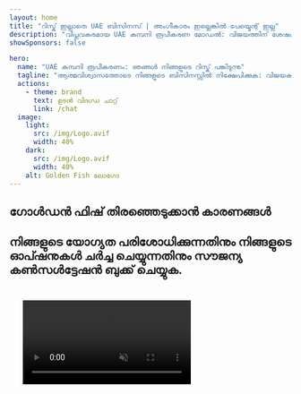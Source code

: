 ```yaml
---
layout: home
title: "റിസ്ക് ഇല്ലാതെ UAE ബിസിനസ് | അംഗീകാരം ഇല്ലെങ്കിൽ പേയ്മെന്റ് ഇല്ല"
description: "വിപ്ലവകരമായ UAE കമ്പനി രൂപീകരണ മോഡൽ: വിജയത്തിന് ശേഷം മാത്രം നിങ്ങൾ പണം നൽകുക. 90%+ വിജയ നിരക്കോടെ എല്ലാ ഘട്ടങ്ങളിലും വിദഗ്ധ മാർഗനിർദ്ദേശം."
showSponsors: false

hero:
  name: "UAE കമ്പനി രൂപീകരണം: ഞങ്ങൾ നിങ്ങളുടെ റിസ്ക് പങ്കിടുന്നു"
  tagline: "ആത്മവിശ്വാസത്തോടെ നിങ്ങളുടെ ബിസിനസ്സിൽ നിക്ഷേപിക്കുക: വിജയകരമായ കമ്പനി രജിസ്ട്രേഷന് ശേഷം മാത്രമേ ഞങ്ങൾക്ക് പണം ലഭിക്കൂ. <span class='hl'>നിങ്ങളുടെ വിജയം മാത്രമാണ് ഞങ്ങളുടെ ലക്ഷ്യം</span>."
  actions:
    - theme: brand
      text: ഉടൻ വിദഗ്ധ ചാറ്റ്
      link: /chat
  image:
    light:
      src: /img/Logo.avif
      width: 40%
    dark:
      src: /img/Logo.avif
      width: 40%
    alt: Golden Fish ലോഗോ
---
```


<FeatureBlock :card="{
  title: 'നിങ്ങളുടെ നേട്ടങ്ങൾ — ഞങ്ങളുടെ ഉത്തരവാദിത്തം',
  details: 'അനുകൂലമായ ബിസിനസ് അന്തരീക്ഷം തേടുന്ന അന്താരാഷ്ട്ര സംരംഭകർക്കും നിക്ഷേപകർക്കും UAE നിരവധി നേട്ടങ്ങൾ വാഗ്ദാനം ചെയ്യുന്നു. \n\n* കുറഞ്ഞ നികുതി നിരക്കുകൾ: വ്യക്തിഗത വരുമാന നികുതി ഇല്ലാതെ 9% കോർപ്പറേറ്റ് നികുതിയും 5% VAT-യും മാത്രം\n* 100% വിദേശ ഉടമസ്ഥത: പ്രാദേശിക പങ്കാളികൾ ഇല്ലാതെ നിങ്ങളുടെ കമ്പനിയുടെ പൂർണ്ണ നിയന്ത്രണം\n* കറൻസി നിയന്ത്രണങ്ങൾ ഇല്ല: നിയന്ത്രണമില്ലാത്ത ലാഭ വിതരണവും കറൻസി വിനിമയവും\n\n[പൂർണ്ണ ലിസ്റ്റ് കാണിക്കുക](/uae-business/company-registration/benefits-problems#benefits-of-doing-business-in-the-uae)',
  link: '/uae-business/company-registration/benefits-problems#benefits-of-doing-business-in-the-uae',
  src: {
    light: '/img/iStock-1331100622.jpg',
    dark: '/img/iStock-1203821481.avif',
    width: '100%'
  },
  inversion: false
}" />

<FeatureBlock :card="{
  title: 'ഒരുമിച്ച് നേരിടുന്ന വെല്ലുവിളികൾ',
  details: 'UAE നിരവധി നേട്ടങ്ങൾ വാഗ്ദാനം ചെയ്യുമ്പോഴും, പ്രവർത്തനങ്ങൾ സ്ഥാപിക്കുമ്പോൾ സാധ്യമായ വെല്ലുവിളികളെക്കുറിച്ച് ബിസിനസുകൾ അറിഞ്ഞിരിക്കണം. \n\n* സങ്കീർണ്ണമായ നിയന്ത്രണ പരിസ്ഥിതി: എമിറേറ്റുകളിലും free zone-കളിലും വ്യത്യസ്ത നിയന്ത്രണങ്ങൾ\n* സാമ്പത്തിക സബ്സ്റ്റൻസ് ആവശ്യകതകൾ: ചില പ്രവർത്തനങ്ങൾക്ക് പ്രാദേശിക ജീവനക്കാരും ഭൗതിക ഓഫീസ് സ്ഥലവും ആവശ്യമാണ്\n* ഉയർന്ന പ്രാരംഭ ചെലവുകൾ: രജിസ്ട്രേഷൻ ഫീസ്, രേഖകൾ, നിർബന്ധിത ഓഫീസ് വാടക\n\n[പൂർണ്ണ ലിസ്റ്റ് കാണിക്കുക](/uae-business/company-registration/benefits-problems#disadvantages-of-doing-business-in-the-uae)',
  link: '/uae-business/company-registration/benefits-problems#disadvantages-of-doing-business-in-the-uae',
  src: {
      light: '/img/iStock-1299393716.avif',
      dark: '/img/iStock-2149731304.avif',
    width: '100%'
  },
  inversion: true
}" />

<FeatureBlock :card="{
  title: 'പൂർണ്ണ പിന്തുണ: ഓരോ ഘട്ടത്തിലും നിങ്ങളോടൊപ്പം',
  details: '**free zone, offshore, mainland, branch** എന്നിവയിൽ കമ്പനികൾ സ്ഥാപിക്കുന്നതിനുള്ള സമ്പൂർണ്ണ മാർഗ്ഗനിർദ്ദേശം. \n\n* Free Zone-ലും Mainland-ലും 100% വിദേശ ഉടമസ്ഥത ലഭ്യമാണ്\n* കുറഞ്ഞ നികുതി നിരക്കുകൾ - 9% കോർപ്പറേറ്റ് നികുതി മാത്രം\n* കറൻസി നിയന്ത്രണങ്ങൾ ഇല്ല - എളുപ്പത്തിലുള്ള മൂലധന തിരിച്ചെടുക്കൽ\n\n[കൂടുതൽ അറിയുക](/uae-business/company-registration/overview)',
  link: '/uae-business/company-registration/overview',
  src: {
    light: '/video/iStock-1204982076.mp4',
    dark: '/video/iStock-1269162753.mp4',
    width: '100%'
  },
  inversion: false
}" />

<FeatureCards :features="[
  {
    title: 'ബാങ്ക് അക്കൗണ്ട് തുറക്കൽ',
    details: 'UAE-യിലെ വിശ്വസനീയമായ ബാങ്കുകളിൽ ബിസിനസ് അല്ലെങ്കിൽ വ്യക്തിഗത **ബാങ്ക് അക്കൗണ്ടുകൾ** എളുപ്പത്തിൽ തുറക്കാം.',
    items: [
      'സർക്കാർ അംഗീകാരങ്ങൾക്കായി എൻഡ്-ടു-എൻഡ് PRO സേവനങ്ങൾ',
      'സമ്പൂർണ്ണ ബാങ്കിംഗ് പാക്കേജ് സെറ്റപ്പ്',
      '96% വിജയ നിരക്ക്'
    ],
    linkText: 'കൂടുതൽ അറിയുക',
    link: '/uae-business/offer/banking/',
    icon: {
      light: '/img/iStock-2153786564.avif',
      dark: '/img/iStock-2166793628.avif',
      alt: 'ബാങ്കിംഗ് സേവനങ്ങൾ'
    }
  },
  {
    title: 'Golden Visa & താമസാനുമതി',
    details: 'സുഗമമായ അപേക്ഷാ പ്രക്രിയയിലൂടെ ദീർഘകാല താമസത്തിനായി UAE **Golden Visa** നേടുക.',
    items: [
      '**6 മാസം കൂടുമ്പോൾ UAE-യിൽ പ്രവേശിക്കേണ്ട ആവശ്യമില്ല**',
      'യോഗ്യതാ വ്യവസ്ഥകൾ നിലനിർത്തുന്നതിലൂടെ പുതുക്കൽ സാധ്യതയോടെ 10 വർഷത്തെ സാധുത',
      '92% വിജയ നിരക്ക്'
    ],
    linkText: 'കൂടുതൽ അറിയുക',
    link: '/uae-business/offer/golden-visa/',
    icon: {
      light: '/img/iStock-1312241253.avif',
      dark: '/img/ILONMASKID.webp',
      alt: 'വിസ സേവനങ്ങൾ'
    }
  },
  {
    title: 'ഞങ്ങളുടെ കൂടുതൽ കോർപ്പറേറ്റ് സേവനങ്ങൾ പര്യവേക്ഷണം ചെയ്യുക',
    details: '',
    items: [],
    linkText: 'കൂടുതൽ അറിയുക',
    link: '/uae-business/company-registration/insights/incorporation-steps',
    icon: {
      light: '/img/iStock-473502112.avif',
      dark: '/img/iStock-1160827423.avif',
      alt: 'കൂടുതൽ സേവനങ്ങൾ'
    }
  }
]" />

## ഗോൾഡൻ ഫിഷ് തിരഞ്ഞെടുക്കാൻ കാരണങ്ങൾ

<BenefitsList :features="[
  {
    icon: '🏢',
    title: 'UAE പ്രാദേശിക വിദഗ്ധത',
    text: 'ദുബായിലെ സമർപ്പിത വിദഗ്ധർ പ്രക്രിയയുടെ ഓരോ ഘട്ടത്തിലും വിദഗ്ധ മാർഗനിർദ്ദേശം നൽകുന്നു.'
  },
  {
    icon: '📊',
    title: 'തെളിയിക്കപ്പെട്ട വിജയനിരക്ക്',
    text: 'ഞങ്ങളുടെ പ്രീമിയം പ്രോസസ്സിംഗിലൂടെ നൂറുകണക്കിന് വിസകൾ, ബാങ്ക് അക്കൗണ്ടുകൾ, കമ്പനി രജിസ്ട്രേഷനുകൾ എന്നിവയിൽ 90% ലധികം അംഗീകാര നിരക്ക്.'
  },
  {
    icon: '💸',
    title: '**വിജയാധിഷ്ഠിത ഫീസ്**',
    text: '[അംഗീകാരത്തിന് ശേഷം മാത്രം പണമടയ്ക്കുക](/uae-business/benefits/success-based-fees). പൂർണ്ണ സുതാര്യത, രഹസ്യ ചെലവുകളില്ല.'
  },
]" />

## നിങ്ങളുടെ യോഗ്യത പരിശോധിക്കുന്നതിനും നിങ്ങളുടെ ഓപ്ഷനുകൾ ചർച്ച ചെയ്യുന്നതിനും സൗജന്യ കൺസൾട്ടേഷൻ ബുക്ക് ചെയ്യുക.

<video  autoplay muted playsinline style="padding: 24px" >
  <source src="/img/iStock-2185906461.mp4" type="video/mp4">
</video>

<ContactFormModalNav buttonText="ഒരു വിദഗ്ധനുമായി സംസാരിക്കുക" formStyle="display: block; margin: 1rem auto;"/>

<!-- <ImageGrid :images="[
  { src: '/img/ILONMASKID.webp', href: './immigration.md', alt: 'യുഎഇ കുടിയേറ്റം' },
  { src: '/img/ILONMASKID.webp', href: './immigration.md', alt: 'യുഎഇ കുടിയേറ്റം' },
]"/> -->